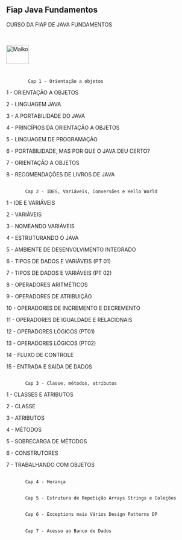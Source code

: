 ## Fiap Java Fundamentos
CURSO DA FIAP DE JAVA FUNDAMENTOS

##
<div style="display: inline_block"><br>
  <img align="center" alt="Maiko" height="50" width="60" src="https://cdn.jsdelivr.net/gh/devicons/devicon/icons/java/java-original-wordmark.svg"">
    </div>
                                                                                                                                             
#
            Cap 1 - Orientação a objetos
1 - ORIENTAÇÃO A OBJETOS

2 - LINGUAGEM JAVA

3 - A PORTABILIDADE DO JAVA

4 - PRINCÍPIOS DA ORIENTAÇÃO A OBJETOS

5 - LINGUAGEM DE PROGRAMAÇÃO

6 - PORTABILIDADE, MAS POR QUE O JAVA DEU CERTO?

7 - ORIENTAÇÃO A OBJETOS

8 - RECOMENDAÇÕES DE LIVROS DE JAVA
 ##
           Cap 2 - IDES, Variáveis, Conversões e Hello World
1 - IDE E VARIÁVEIS

2 - VARIÁVEIS

3 - NOMEANDO VARIÁVEIS

4 - ESTRUTURANDO O JAVA

5 - AMBIENTE DE DESENVOLVIMENTO INTEGRADO
 
6 - TIPOS DE DADOS E VARIÁVEIS (PT 01)
                                                                                                                                                  
7 - TIPOS DE DADOS E VARIÁVEIS (PT 02)

8 - OPERADORES ARITMÉTICOS

9 - OPERADORES DE ATRIBUIÇÃO  
                                                                                                                                                  
10 - OPERADORES DE INCREMENTO E DECREMENTO  

11 - OPERADORES DE IGUALDADE E RELACIONAIS                                                                                                                                     
                                                                                                                                                  
12 - OPERADORES LÓGICOS (PT01)  
                                                                                                                                                                                                                                                                                                   
13 - OPERADORES LÓGICOS (PT02)  
                                                                                                                                                  
14 - FLUXO DE CONTROLE
                                                                                                                                                  
15 - ENTRADA E SAIDA DE DADOS                                                                                                                                                                                                                                                                                      
##                                                                                                                                               
           Cap 3 - Classe, métodos, atributos  
1 - CLASSES E ATRIBUTOS
                                                                                                                                                  
2 - CLASSE 
                                                                                                                                                  
3 - ATRIBUTOS                                                                                                                                                  

4 - MÉTODOS   
                                                                                                                                                  
5 - SOBRECARGA DE MÉTODOS     

6 - CONSTRUTORES 
                                                                                                                                                  
7 - TRABALHANDO COM OBJETOS                                                                                                                                                  
##           
           Cap 4 - Herança
##
           Cap 5 - Estrutura de Repetição Arrays Strings e Coleções
##           
           Cap 6 - Exceptions mais Vários Design Patterns DP
##           
           Cap 7 - Acesso ao Banco de Dados
                                            
